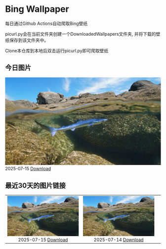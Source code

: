 # Bing Wallpaper


每日通过Github Actions自动爬取Bing壁纸

picurl.py会在当前文件夹创建一个DownloadedWallpapers文件夹,
并将下载的壁纸保存到该文件夹中。

Clone本仓库到本地后双击运行picurl.py即可爬取壁纸



## 今日图片


![](./DownloadedWallpapers/2025-07-15.jpg)2025-07-15 [Download](./DownloadedWallpapers/2025-07-15.jpg)

## 最近30天的图片链接


|      |      |      |
| :----: | :----: | :----: |
|![](./DownloadedWallpapers/2025-07-15.jpg)2025-07-15 [Download](./DownloadedWallpapers/2025-07-15.jpg)|![](./DownloadedWallpapers/2025-07-14.jpg)2025-07-14 [Download](./DownloadedWallpapers/2025-07-14.jpg)|


